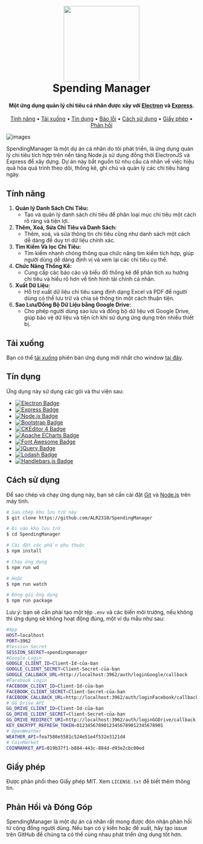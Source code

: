 
<h1 align="center">
  <br>
  <img src="https://github.com/ALR2310/SpendingManager/assets/87233160/e71d37fd-5c26-438b-9e8b-a46de90eaf39" width="200">
  <br>
  Spending Manager
  <br>
</h1>

<h4 align="center">Một ứng dụng quản lý chi tiêu cá nhân được xây với <a href="https://www.electronjs.org" target="_blank">Electron</a> và <a href="https://expressjs.com" target="_blank">Express</a>.</h4>

<p align="center">
  <a href="#tính-năng">Tính năng</a> •
  <a href="#tải-xuống">Tải xuống</a> •
  <a href="#tín-dụng">Tín dụng</a> •
  <a href="https://github.com/ALR2310/SpendingManager/issues/new">Báo lỗi</a> •
  <a href="#cách-sử-dụng">Cách sử dụng</a> •
  <a href="#giấy-phép">Giấy phép</a> •
  <a href="#phản-hồi-và-đóng-góp">Phản hồi</a>
</p>

![images](https://github.com/ALR2310/SpendingManager/assets/87233160/d39a94e8-35d6-4180-a86b-4c8e2e7634c6)

SpendingManager là một dự án cá nhân do tôi phát triển, là ứng dụng quản lý chi tiêu tích hợp trên nền tảng Node.js sử dụng đồng thời ElectronJS và Express để xây dựng. Dự án này bắt nguồn từ nhu cầu cá nhân về việc hiệu quả hóa quá trình theo dõi, thống kê, ghi chú và quản lý các chi tiêu hàng ngày.

## Tính năng
1. **Quản lý Danh Sách Chi Tiêu:**
   - Tạo và quản lý danh sách chi tiêu để phân loại mục chi tiêu một cách rõ ràng và tiện lợi.
2. **Thêm, Xoá, Sửa Chi Tiêu và Danh Sách:**
   - Thêm, xoá, và sửa thông tin chi tiêu cũng như danh sách một cách dễ dàng để duy trì dữ liệu chính xác.
3. **Tìm Kiếm Và lọc Chi Tiêu:**
   - Tìm kiếm nhanh chóng thông qua chức năng tìm kiếm tích hợp, giúp người dùng dễ dàng định vị và xem lại các chi tiêu cụ thể.
4. **Chức Năng Thống Kê:**
   - Cung cấp các báo cáo và biểu đồ thống kê để phân tích xu hướng chi tiêu và hiểu rõ hơn về tình hình tài chính cá nhân.
5. **Xuất Dữ Liệu:**
   - Hỗ trợ xuất dữ liệu chi tiêu sang định dạng Excel và PDF để người dùng có thể lưu trữ và chia sẻ thông tin một cách thuận tiện.
6. **Sao Lưu/Dồng Bộ Dữ Liệu bằng Google Drive:**
   - Cho phép người dùng sao lưu và đồng bộ dữ liệu với Google Drive, giúp bảo vệ dữ liệu và tiện ích khi sử dụng ứng dụng trên nhiều thiết bị.

## Tải xuống
Bạn có thể [tải xuống](https://github.com/ALR2310/SpendingManager/releases/latest) phiên bản ứng dụng mới nhất cho window [tại đây](https://github.com/ALR2310/SpendingManager/releases/latest).

## Tín dụng

Ứng dụng này sử dụng các gói và thư viện sau:

- [![Electron Badge](https://img.shields.io/badge/Electron-47848F?logo=electron&logoColor=fff&style=for-the-badge)](https://www.electronjs.org/)
- [![Express Badge](https://img.shields.io/badge/Express-000?logo=express&logoColor=fff&style=for-the-badge)](https://expressjs.com)
- [![Node.js Badge](https://img.shields.io/badge/Node.js-393?logo=nodedotjs&logoColor=fff&style=for-the-badge)](https://nodejs.org)
- [![Bootstrap Badge](https://img.shields.io/badge/Bootstrap-7952B3?logo=bootstrap&logoColor=fff&style=for-the-badge)](https://getbootstrap.com)
- [![CKEditor 4 Badge](https://img.shields.io/badge/CKEditor%204-0287D0?logo=ckeditor4&logoColor=fff&style=for-the-badge)](https://ckeditor.com)
- [![Apache ECharts Badge](https://img.shields.io/badge/Apache%20ECharts-AA344D?logo=apacheecharts&logoColor=fff&style=for-the-badge)](https://echarts.apache.org)
- [![Font Awesome Badge](https://img.shields.io/badge/Font%20Awesome-528DD7?logo=fontawesome&logoColor=fff&style=for-the-badge)](https://fontawesome.com)
- [![jQuery Badge](https://img.shields.io/badge/jQuery-0769AD?logo=jquery&logoColor=fff&style=for-the-badge)](https://jquery.com)
- [![Lodash Badge](https://img.shields.io/badge/Lodash-3492FF?logo=lodash&logoColor=fff&style=for-the-badge)](https://lodash.com)
- [![Handlebars.js Badge](https://img.shields.io/badge/Handlebars.js-000?logo=handlebarsdotjs&logoColor=fff&style=for-the-badge)](https://handlebarsjs.com)

## Cách sử dụng

Để sao chép và chạy ứng dụng này, bạn sẽ cần cài đặt [Git](https://git-scm.com) và [Node.js](https://nodejs.org) trên máy tính. 

```bash
# Sao chép kho lưu trữ này
$ git clone https://github.com/ALR2310/SpendingManager

# Đi vào kho lưu trữ
$ cd SpendingManager

# Cài đặt các phần phụ thuộc
$ npm install

# Chạy ứng dụng
$ npm run wd

# Hoặc
$ npm run watch

# Đóng gói ứng dụng
$ npm run package
```

_Lưu ý_: bạn sẽ cần phải tạo một tệp `.env` và các biến môi trường, nếu không thì ứng dụng sẽ không hoạt động đúng, một ví dụ mẫu như sau:

```bash
#App
HOST=localhost
PORT=3962
#Session Secret
SESSION_SECRET=spendingmanager
#Google Login
GOOGLE_CLIENT_ID=Client-Id-của-bạn
GOOGLE_CLIENT_SECRET=Client-Secret-của-bạn
GOOGLE_CALLBACK_URL=http://localhost:3962/auth/loginGoogle/callback
#Facebook Login
FACEBOOK_CLIENT_ID=Client-Id-của-bạn
FACEBOOK_CLIENT_SECRET=Client-Secret-của-bạn
FACEBOOK_CALLBACK_URL=http://localhost:3962/auth/loginFacebook/callback
# GG Drive API
GG_DRIVE_CLIENT_ID=Client-Id-của-bạn
GG_DRIVE_CLIENT_SECRET=Client-Secret-của-bạn
GG_DRIVE_REDIRECT_URI=http://localhost:3962/auth/loginGGDrive/callback
KEY_ENCRYPT_REFRESH_TOKEN=01234567890123456789012345678901
# OpenWeather
WEATHER_API=fea7580e5581c524e51e4f532e3121d4
# CoinMarket
COINMARKET_API=019b37f1-b884-443c-884d-d93e2cbc00ed
```

## Giấy phép

Được phân phối theo Giấy phép MIT. Xem `LICENSE.txt` để biết thêm thông tin.

## Phản Hồi và Đóng Góp

SpendingManager là một dự án cá nhân rất mong được đón nhận phản hồi từ cộng đồng người dùng. Nếu bạn có ý kiến hoặc đề xuất, hãy tạo issue trên GitHub để chúng ta có thể cùng nhau phát triển ứng dụng tốt hơn.

